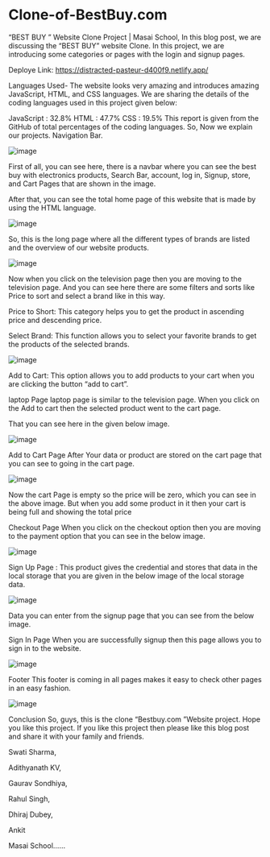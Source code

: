 # Clone-of-BestBuy.com

“BEST BUY ” Website Clone Project | Masai School,
In this blog post, we are discussing the “BEST BUY” website Clone. In this project, we are introducing some categories or pages with the login and signup pages.

Deploye Link: https://distracted-pasteur-d400f9.netlify.app/

Languages Used-
The website looks very amazing and introduces amazing JavaScript, HTML, and CSS languages. We are sharing the details of the coding languages used in this project given below:

JavaScript : 32.8%
HTML : 47.7%
CSS : 19.5%
This report is given from the GitHub of total percentages of the coding languages. So, Now we explain our projects.
Navigation Bar.

![image](https://user-images.githubusercontent.com/99734340/171268672-9a211bad-451b-43a6-8c73-82677e2f0767.png)


First of all, you can see here, there is a navbar where you can see the best buy with electronics products, Search Bar, account, log in, Signup, store, and Cart Pages that are shown in the image.

After that, you can see the total home page of this website that is made by using the HTML language.

![image](https://user-images.githubusercontent.com/99734340/171268771-2c99133a-0b4a-4eec-a2fd-bac09b22afdc.png)


So, this is the long page where all the different types of brands are listed and the overview of our website products.

![image](https://user-images.githubusercontent.com/99734340/171268818-72d585c6-bc41-4330-b84e-6fc070026148.png)

Now when you click on the television page then you are moving to the television page. And you can see here there are some filters and sorts like Price to sort and select a brand like in this way.

Price to Short: This category helps you to get the product in ascending price and descending price.

Select Brand: This function allows you to select your favorite brands to get the products of the selected brands.

![image](https://user-images.githubusercontent.com/99734340/171268952-267a3932-b51e-43da-9afd-f71fb4f03adc.png)


Add to Cart: This option allows you to add products to your cart when you are clicking the button “add to cart”.

laptop Page
laptop page is similar to the television page. When you click on the Add to cart then the selected product went to the cart page.

That you can see here in the given below image.

![image](https://user-images.githubusercontent.com/99734340/171268993-a7e99c04-6dd8-4b70-aeda-a420bab76d56.png)


Add to Cart Page
After Your data or product are stored on the cart page that you can see to going in the cart page.

![image](https://user-images.githubusercontent.com/99734340/171269032-0fbb8e5c-d79f-4f54-a921-4c6227ae2968.png)


Now the cart Page is empty so the price will be zero, which you can see in the above image. But when you add some product in it then your cart is being full and showing the total price

Checkout Page
When you click on the checkout option then you are moving to the payment option that you can see in the below image.

![image](https://user-images.githubusercontent.com/99734340/171269108-5f49c5de-81c4-4260-a02d-973ae6b1e404.png)


Sign Up Page :
This product gives the credential and stores that data in the local storage that you are given in the below image of the local storage data.

![image](https://user-images.githubusercontent.com/99734340/171269175-68e0d57f-4de3-4ed6-9c94-088f2658908c.png)


Data you can enter from the signup page that you can see from the below image.

Sign In Page
When you are successfully signup then this page allows you to sign in to the website.

![image](https://user-images.githubusercontent.com/99734340/171269228-55d2ec2a-3cbc-4884-95a8-67bb2b21369f.png)


Footer
This footer is coming in all pages makes it easy to check other pages in an easy fashion.

![image](https://user-images.githubusercontent.com/99734340/171269261-af413f4b-8a19-40e0-920a-50f4cb3aeb21.png)


Conclusion
So, guys, this is the clone “Bestbuy.com ”Website project. Hope you like this project. If you like this project then please like this blog post and share it with your family and friends.

Swati Sharma,

Adithyanath KV,

Gaurav Sondhiya,

Rahul Singh,

Dhiraj Dubey,

Ankit

Masai School……
